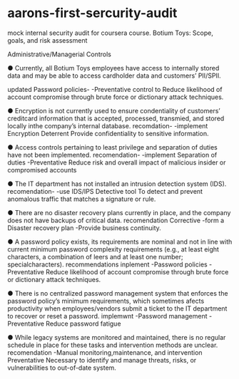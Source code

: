 # aarons-first-sercurity-audit
mock internal security audit for coursera course.
Botium Toys: Scope, goals, and risk assessment

Administrative/Managerial Controls

● Currently, all Botium Toys employees have access to internally stored data and
may be able to access cardholder data and customers’ PII/SPII.

updated Password policies-
 -Preventative control to Reduce likelihood of account compromise through brute force or dictionary attack techniques.

 ● Encryption is not currently used to ensure condentiality of customers’ creditcard information that is accepted, processed, transmied, and stored locally inthe company’s internal database.
 recomdation-
 -implement Encryption
 Deterrent Provide confidentiality to sensitive information.

 ● Access controls pertaining to least privilege and separation of duties have not
been implemented.
recomendation-
-implement Separation of duties 
-Preventative Reduce risk and overall impact of malicious insider or compromised accounts

● The IT department has not installed an intrusion detection system (IDS).
recomendation-
-use IDS/IPS 
Detective tool To detect and prevent anomalous traffic that matches a signature or rule.

● There are no disaster recovery plans currently in place, and the company does
not have backups of critical data.
recomendation
Corrective
-form a Disaster recovery plan 
-Provide business continuity.

● A password policy exists, its requirements are nominal and not in line
with current minimum password complexity requirements (e.g., at least eight
characters, a combination of leers and at least one number; specialcharacters).
recommendations
inplement
-Password policies 
-Preventative Reduce likelihood of account compromise through brute force or dictionary attack techniques.

● There is no centralized password management system that enforces the
password policy’s minimum requirements, which sometimes afects productivity
when employees/vendors submit a ticket to the IT department to recover or
reset a password.
implemwnt
-Password management 
-Preventative Reduce password fatigue

● While legacy systems are monitored and maintained, there is no regular
schedule in place for these tasks and intervention methods are unclear.
recomendation
-Manual monitoring,maintenance, and intervention Preventative Necessary to identify and manage threats, risks, or vulnerabilities to out-of-date system.


